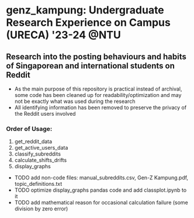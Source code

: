 # genz_kampung: Undergraduate Research Experience on Campus (URECA) '23-24 @NTU
## Research into the posting behaviours and habits of Singaporean and international students on Reddit
- As the main purpose of this repository is practical instead of archival, some code has been cleaned up for readability/optimization and may not be exactly what was used during the research
- All identifying information has been removed to preserve the privacy of the Reddit users involved

### Order of Usage:
1. get_reddit_data
2. get_active_users_data 
3. classify_subreddits
4. calculate_shifts_drifts
5. display_graphs
   
- TODO add non-code files: manual_subreddits.csv, Gen-Z Kampung.pdf, topic_definitions.txt
- TODO optimize display_graphs pandas code and add classplot.ipynb to it
- TODO add mathematical reason for occasional calculation failure (some division by zero error)
